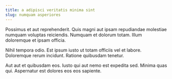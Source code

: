 ```yaml
---
title: a adipisci veritatis minima sint
slug: numquam asperiores
---
```


Possimus et aut reprehenderit. Quis magni aut ipsam repudiandae molestiae numquam voluptas reiciendis. Numquam et dolorum totam. Illum doloremque et ipsam officia.

Nihil tempora odio. Est ipsum iusto ut totam officiis vel et labore. Doloremque rerum incidunt. Ratione quibusdam tenetur.

Aut aut et quibusdam eos. Iusto qui aut nemo est expedita sed. Minima quas qui. Aspernatur est dolores eos eos sapiente.
